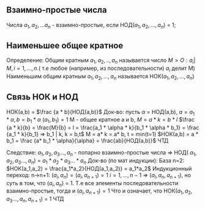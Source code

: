 ## Взаимно-простые числа
Числа $a_1,a_2,...a_n$ - взаимно-простые, если
НОД($a_1,a_2,...,a_n$) = 1;
## Наименьшее общее кратное
Определение: Общим кратным $a_1,a_2,..,a_n$ называется число $M>O:a_i | М, i=1,...,n.$( т.е любое (например, из последовательности) $a_i$ делит M) Наименьшим общим кратным $a_1,a_2,...,a_n$ называется НОК($a_1,a_2,...,a_n$)

## Связь НОК и НОД
НОК(a,b) = $\frac {a * b}{НОД(a,b)}$
Док-во: пусть $\alpha$ = НОД(a,b),
$a = a_1 * \alpha, b = b_1 * \alpha$
$(a_1,b_1) = 1$
M - общее кратное a и b,  $М = a * k = b * l$
$\frac {a * k}{b} = \frac{M}{b} = l = \frac{a_1 * \alpha * k}{b_1 * \alpha * b_1} = \frac {a_1 * k}{b_1} => b_1 | k, k = b,t$
M = a* k = a* b, t = min(t=1)
$НОК(a,b) = a * b_1 = \frac {a* b_1 * \alpha}{\alpha} = \frac{ab}{НОД(a,b)}$
ЧТД

Следствие: $a_1,a_2,a_3...,a_n$ - попарно взаимно-простые числа
=> НОД( $a_1,a_2,a_3...,a_n$) =  $a_1*a_2*a_3...*a_n$
Док-во (по мат индукции):
База n=2: $НОК(a_1,a_2) = \frac{a_1*a_2}{НОД(a_1,a_2)} = a_1*a_2$
Индукционный переход: n->n+1:
$(a_i,a_n) = (a_i,a_{n+1})=1$
$i = 1,...,n-1$ => $(a_i,a_n,a_{n+1})$, но суть в том, что
$(a_i,a_n)$ = 1. Т.е все элементы последовательности взаимно-простые, тогда и $(a_i,a_{n+1})=1$
Что и означает, что НОК($a_1,a_2,a_3...,a_n,a_{n+1}$) = 1
ЧТД
